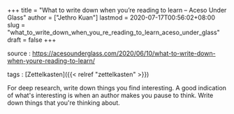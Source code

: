 +++
title = "What to write down when you’re reading to learn – Aceso Under Glass"
author = ["Jethro Kuan"]
lastmod = 2020-07-17T00:56:02+08:00
slug = "what_to_write_down_when_you_re_reading_to_learn_aceso_under_glass"
draft = false
+++

source
: <https://acesounderglass.com/2020/06/10/what-to-write-down-when-youre-reading-to-learn/>

tags
: [Zettelkasten]({{< relref "zettelkasten" >}})

For deep research, write down things you find interesting. A good indication of what's interesting is when an author makes you pause to think. Write down things that you're thinking about.
